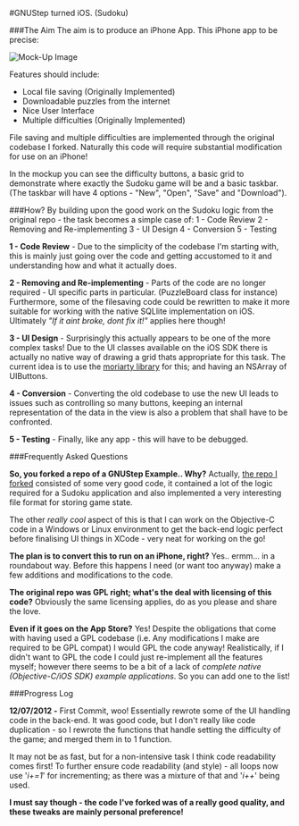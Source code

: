 #GNUStep turned iOS. (Sudoku)

###The Aim
The aim is to produce an iPhone App. This iPhone app to be precise:

![Mock-Up Image](http://s12.postimage.org/jmxb17smz/untitled.png)

Features should include:
- Local file saving (Originally Implemented)
- Downloadable puzzles from the internet
- Nice User Interface
- Multiple difficulties (Originally Implemented)

File saving and multiple difficulties are implemented through the original codebase I forked. Naturally this code will require substantial modification for use on an iPhone!

In the mockup you can see the difficulty buttons, a basic grid to demonstrate where exactly the Sudoku game will be and a basic taskbar. (The taskbar will have 4 options - "New", "Open", "Save" and "Download").

###How?
By building upon the good work on the Sudoku logic from the original repo - the task becomes a simple case of:
1 - Code Review
2 - Removing and Re-implementing
3 - UI Design
4 - Conversion
5 - Testing

**1 - Code Review** - Due to the simplicity of the codebase I'm starting with, this is mainly just going over the code and getting accustomed to it and understanding how and what it actually does.

**2 - Removing and Re-implementing** - Parts of the code are no longer required - UI specific parts in particular. (PuzzleBoard class for instance) Furthermore, some of the filesaving code could be rewritten to make it more suitable for working with the native SQLlite implementation on iOS. Ultimately _"If it aint broke, dont fix it!"_ applies here though!

**3 - UI Design** - Surprisingly this actually appears to be one of the more complex tasks! Due to the UI classes available on the iOS SDK there is actually no native way of drawing a grid thats appropriate for this task. The current idea is to use the [moriarty library](http://bynomial.com/moriarty/) for this; and having an NSArray of UIButtons. 

**4 - Conversion** - Converting the old codebase to use the new UI leads to issues such as controlling so many buttons, keeping an internal representation of the data in the view is also a problem that shall have to be confronted.

**5 - Testing** - Finally, like any app - this will have to be debugged.

###Frequently Asked Questions

**So, you forked a repo of a GNUStep Example.. Why?**
Actually, [the repo I forked](https://github.com/michaelwisely/GNUstep-Sudoku/) consisted of some very good code, it contained a lot of the logic required for a Sudoku application and also implemented a very interesting file format for storing game state.

The other *really cool* aspect of this is that I can work on the Objective-C code in a Windows or Linux environment to get the back-end logic perfect before finalising UI things in XCode - very neat for working on the go!

**The plan is to convert this to run on an iPhone, right?**
Yes.. ermm... in a roundabout way. Before this happens I need (or want too anyway) make a few additions and modifications to the code. 

**The original repo was GPL right; what's the deal with licensing of this code?**
Obviously the same licensing applies, do as you please and share the love.

**Even if it goes on the App Store?**
Yes! Despite the obligations that come with having used a GPL codebase (i.e. Any modifications I make are required to be GPL compat) I would GPL the code anyway! Realistically, if I didn't want to GPL the code I could just re-implement all the features myself; however there seems to be a bit of a lack of _complete native (Objective-C/iOS SDK) example applications_. So you can add one to the list!

###Progress Log

**12/07/2012 -** First Commit, woo! Essentially rewrote some of the UI handling code in the back-end. It was good code, but I don't really like code duplication - so I rewrote the functions that handle setting the difficulty of the game; and merged them in to 1 function.

It may not be as fast, but for a non-intensive task I think code readability comes first! To further ensure code readability (and style) - all loops now use '_i+=1_' for incrementing; as there was a mixture of that and '_i++_' being used. 

**I must say though - the code I've forked was of a really good quality, and these tweaks are mainly personal preference!** 